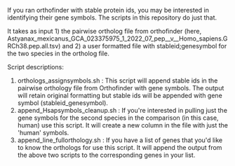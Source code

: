 If you ran orthofinder with stable protein ids, you may be interested in identifying their gene symbols. The scripts in this repository do just that. 

It takes as input 1) the pairwise ortholog file from orthofinder (here, Astyanax_mexicanus_GCA_023375975_1_2022_07_pep__v__Homo_sapiens.GRCh38.pep.all.tsv) and 2) a user formatted file with stableid;genesymbol for the two species in the ortholog file. 

Script descriptions:
1) orthologs_assignsymbols.sh : This script will append stable ids in the pairwise orthology file from Orthofinder with gene symbols. The output will retain original formatting but stable ids will be appended with gene symbol (stableid_genesymbol). 
2) append_Hsapsymbols_cleanup.sh : If you're interested in pulling just the gene symbols for the second species in the comparison (in this case, human) use this script. It will create a new column in the file with just the 'human' symbols. 
3) append_line_fullorthology.sh : If you have a list of genes that you'd like to know the orthologs for use this script. It will append the output from the above two scripts to the corresponding genes in your list. 

